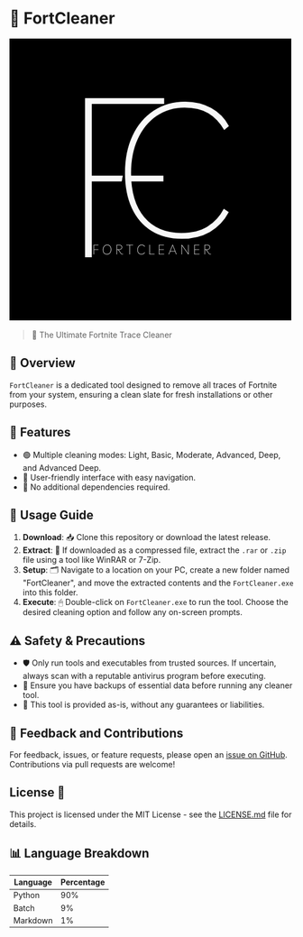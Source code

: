
# 🚀 FortCleaner

![FortCleaner Logo](logo.png)

> 🧹 The Ultimate Fortnite Trace Cleaner

## 🌟 Overview

`FortCleaner` is a dedicated tool designed to remove all traces of Fortnite from your system, ensuring a clean slate for fresh installations or other purposes.

## 🎉 Features

- 🟢 Multiple cleaning modes: Light, Basic, Moderate, Advanced, Deep, and Advanced Deep.
- 🔵 User-friendly interface with easy navigation.
- 🔴 No additional dependencies required.

## 📖 Usage Guide

1. **Download**: 📥 Clone this repository or download the latest release.
2. **Extract**: 📂 If downloaded as a compressed file, extract the `.rar` or `.zip` file using a tool like WinRAR or 7-Zip.
3. **Setup**: 🗂 Navigate to a location on your PC, create a new folder named "FortCleaner", and move the extracted contents and the `FortCleaner.exe` into this folder.
4. **Execute**: 🖱 Double-click on `FortCleaner.exe` to run the tool. Choose the desired cleaning option and follow any on-screen prompts.

## ⚠️ Safety & Precautions

- 🛡 Only run tools and executables from trusted sources. If uncertain, always scan with a reputable antivirus program before executing.
- 💾 Ensure you have backups of essential data before running any cleaner tool. 
- 🚫 This tool is provided as-is, without any guarantees or liabilities.

## 💌 Feedback and Contributions

For feedback, issues, or feature requests, please open an [issue on GitHub](https://github.com/The-Only-Star/ForeCleaner/issues). Contributions via pull requests are welcome!

## License 📜

This project is licensed under the MIT License - see the [LICENSE.md](LICENSE.md) file for details.

## 📊 Language Breakdown

| Language   | Percentage |
|------------|------------|
| Python     | 90%        |
| Batch      | 9%         |
| Markdown   | 1%         |
